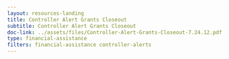 ```yaml
---
layout: resources-landing
title: Controller Alert Grants Closeout
subtitle: Controller Alert Grants Closeout
doc-link: ../assets/files/Controller-Alert-Grants-Closeout-7.24.12.pdf
type: financial-assistance
filters: financial-assistance controller-alerts
---
```

